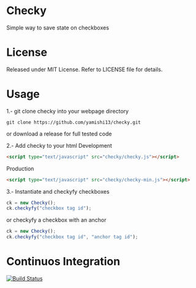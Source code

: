 # Checky

Simple way to save state on checkboxes

# License

Released under MIT License. Refer to LICENSE file for details.

# Usage

1.- git clone checky into your webpage directory
``` git
git clone https://github.com/yamishi13/checky.git
```
or download a release for full tested code

2.- Add checky to your html
Development
``` html
<script type="text/javascript" src="checky/checky.js"></script>
```
Production
``` html
<script type="text/javascript" src="checky/checky-min.js"></script>
```

3.- Instantiate and checkyfy checkboxes 
``` javascript
ck = new Checky();
ck.checkyfy("checkbox tag id");
```
or checkyfy a checkbox with an anchor
``` javascript
ck = new Checky();
ck.checkyfy("checkbox tag id", "anchor tag id");
```

# Continuos Integration

[![Build Status](https://travis-ci.org/yamishi13/checky.png?branch=master)](https://travis-ci.org/yamishi13/checky)
